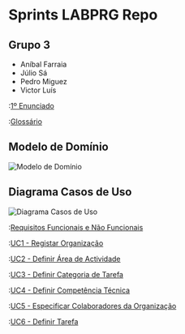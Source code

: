 # Sprints LABPRG Repo

## Grupo 3

- Aníbal Farraia
- Júlio Sá
- Pedro Miguez
- Victor Luís

:[1º Enunciado](Análise/Enunciado.md)

:[Glossário](Análise/Glossario.md)

## Modelo de Domínio

![Modelo de Domínio](E:\Documents\GitHub\upskill_java1_labprg_grupo3\Análise\Modelo_Domínio.png)

## Diagrama Casos de Uso

![Diagrama Casos de Uso](E:\Documents\GitHub\upskill_java1_labprg_grupo3\Análise\UseCaseDiagram.png)

:[Requisitos Funcionais e Não Funcionais](Análise/Requisitos_Funcionais&FURPS+.md)

:[UC1 - Registar Organização](Análise/UC1_Registar_Organização/UC1.md)

:[UC2 - Definir Área de Actividade](Análise/UC2_Definir_Área_de_Actividade/UC2.md)

:[UC3 - Definir Categoria de Tarefa](Análise/UC3_Definir_Categoria_de_Tarefa/UC3.md)

:[UC4 - Definir Competência Técnica](Análise/UC3_Definir_Categoria_de_Tarefa/UC3.md)

:[UC5 - Especificar Colaboradores da Organização](Análise/UC5_Especificar_Colaboradores_da_Organização/UC5.md)

:[UC6 - Definir Tarefa](Análise/UC6_Definir_Tarefa/UC6.md)
